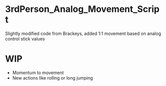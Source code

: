 # 3rdPerson_Analog_Movement_Script
Slightly modified code from Brackeys, added 1:1 movement based on analog control stick values

# WIP
- Momentum to movement
- New actions like rolling or long jumping